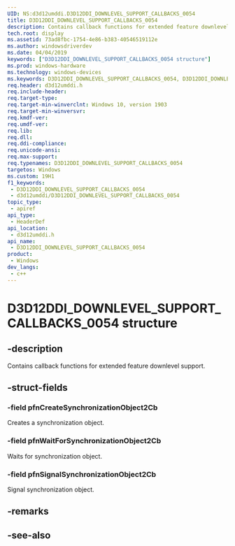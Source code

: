 ```yaml
---
UID: NS:d3d12umddi.D3D12DDI_DOWNLEVEL_SUPPORT_CALLBACKS_0054
title: D3D12DDI_DOWNLEVEL_SUPPORT_CALLBACKS_0054
description: Contains callback functions for extended feature downlevel support.
tech.root: display
ms.assetid: 73ad8fbc-1754-4e86-b383-40546519112e
ms.author: windowsdriverdev
ms.date: 04/04/2019
keywords: ["D3D12DDI_DOWNLEVEL_SUPPORT_CALLBACKS_0054 structure"]
ms.prod: windows-hardware
ms.technology: windows-devices
ms.keywords: D3D12DDI_DOWNLEVEL_SUPPORT_CALLBACKS_0054, D3D12DDI_DOWNLEVEL_SUPPORT_CALLBACKS_0054,
req.header: d3d12umddi.h
req.include-header: 
req.target-type: 
req.target-min-winverclnt: Windows 10, version 1903
req.target-min-winversvr: 
req.kmdf-ver: 
req.umdf-ver: 
req.lib: 
req.dll: 
req.ddi-compliance: 
req.unicode-ansi: 
req.max-support: 
req.typenames: D3D12DDI_DOWNLEVEL_SUPPORT_CALLBACKS_0054
targetos: Windows
ms.custom: 19H1
f1_keywords:
 - D3D12DDI_DOWNLEVEL_SUPPORT_CALLBACKS_0054
 - d3d12umddi/D3D12DDI_DOWNLEVEL_SUPPORT_CALLBACKS_0054
topic_type:
 - apiref
api_type:
 - HeaderDef
api_location:
 - d3d12umddi.h
api_name:
 - D3D12DDI_DOWNLEVEL_SUPPORT_CALLBACKS_0054
product:
 - Windows
dev_langs:
 - c++
---
```


# D3D12DDI_DOWNLEVEL_SUPPORT_CALLBACKS_0054 structure


## -description

Contains callback functions for extended feature downlevel support.

## -struct-fields

### -field pfnCreateSynchronizationObject2Cb

Creates a synchronization object.

### -field pfnWaitForSynchronizationObject2Cb

Waits for synchronization object.

### -field pfnSignalSynchronizationObject2Cb

Signal synchronization object.

## -remarks

## -see-also

